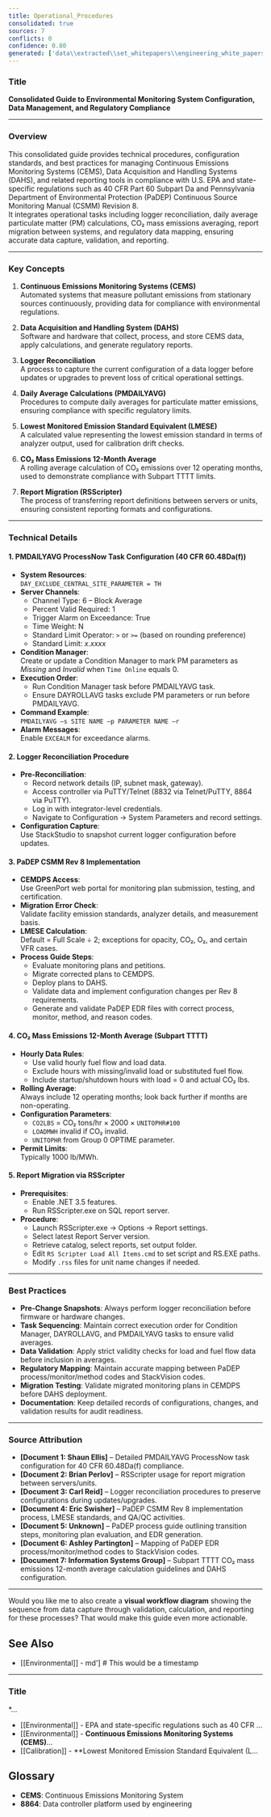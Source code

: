 ```yaml
---
title: Operational_Procedures
consolidated: true
sources: 7
conflicts: 0
confidence: 0.80
generated: ['data\\extracted\\set_whitepapers\\engineering_white_papers_WhitePapers_Calculations_ConfigurePMDAILYAVGProcessNowTaskforRegulation6048Dafdocx_3992f4be.md', 'data\\extracted\\set_whitepapers\\engineering_white_papers_WhitePapers_CopyReportsrsscripter_RSScripterProceduredocx_b431424a.md', 'data\\extracted\\set_whitepapers\\engineering_white_papers_WhitePapers_LoggerReconciliation_ProcessforEngineeringLoggerReconciliationsMay2019docx_9734c828.md', 'data\\extracted\\set_whitepapers\\engineering_white_papers_WhitePapers_PADEPRev8_ExternalDOC-csmm_8_implementation___lesson_learned_standardspdf_2143f765.md', 'data\\extracted\\set_whitepapers\\engineering_white_papers_WhitePapers_PADEPRev8_PaDEPProcessGuidexlsx_e36a4dcc.md', 'data\\extracted\\set_whitepapers\\engineering_white_papers_WhitePapers_PADEPRev8_ProcessCodesforPaDEPEDRmaptoReasonCodesinStackVisionasdodocx_117b25f1.md', 'data\\extracted\\set_whitepapers\\engineering_white_papers_WhitePapers_Regulations_SubpartTTTT-CO2MassEmissions12MonthAverageGuidelinesRev11-01-21pdf_91bcb2f5.md']  # This would be a timestamp
---
```


### Title
**Consolidated Guide to Environmental Monitoring System Configuration, Data Management, and Regulatory Compliance**

---

### Overview
This consolidated guide provides technical procedures, configuration standards, and best practices for managing Continuous Emissions Monitoring Systems (CEMS), Data Acquisition and Handling Systems (DAHS), and related reporting tools in compliance with U.S. EPA and state-specific regulations such as 40 CFR Part 60 Subpart Da and Pennsylvania Department of Environmental Protection (PaDEP) Continuous Source Monitoring Manual (CSMM) Revision 8.  
It integrates operational tasks including logger reconciliation, daily average particulate matter (PM) calculations, CO₂ mass emissions averaging, report migration between systems, and regulatory data mapping, ensuring accurate data capture, validation, and reporting.

---

### Key Concepts

1. **Continuous Emissions Monitoring Systems (CEMS)**  
   Automated systems that measure pollutant emissions from stationary sources continuously, providing data for compliance with environmental regulations.

2. **Data Acquisition and Handling System (DAHS)**  
   Software and hardware that collect, process, and store CEMS data, apply calculations, and generate regulatory reports.

3. **Logger Reconciliation**  
   A process to capture the current configuration of a data logger before updates or upgrades to prevent loss of critical operational settings.

4. **Daily Average Calculations (PMDAILYAVG)**  
   Procedures to compute daily averages for particulate matter emissions, ensuring compliance with specific regulatory limits.

5. **Lowest Monitored Emission Standard Equivalent (LMESE)**  
   A calculated value representing the lowest emission standard in terms of analyzer output, used for calibration drift checks.

6. **CO₂ Mass Emissions 12-Month Average**  
   A rolling average calculation of CO₂ emissions over 12 operating months, used to demonstrate compliance with Subpart TTTT limits.

7. **Report Migration (RSScripter)**  
   The process of transferring report definitions between servers or units, ensuring consistent reporting formats and configurations.

---

### Technical Details

#### 1. PMDAILYAVG ProcessNow Task Configuration (40 CFR 60.48Da(f))
- **System Resources**:  
  `DAY_EXCLUDE_CENTRAL_SITE_PARAMETER = TH`
- **Server Channels**:  
  - Channel Type: 6 – Block Average  
  - Percent Valid Required: 1  
  - Trigger Alarm on Exceedance: True  
  - Time Weight: N  
  - Standard Limit Operator: `>` or `>=` (based on rounding preference)  
  - Standard Limit: *x.xxxx*
- **Condition Manager**:  
  Create or update a Condition Manager to mark PM parameters as *Missing* and *Invalid* when `Time Online` equals 0.
- **Execution Order**:  
  - Run Condition Manager task before PMDAILYAVG task.  
  - Ensure DAYROLLAVG tasks exclude PM parameters or run before PMDAILYAVG.
- **Command Example**:  
  `PMDAILYAVG –s SITE NAME –p PARAMETER NAME –r`
- **Alarm Messages**:  
  Enable `EXCEALM` for exceedance alarms.

#### 2. Logger Reconciliation Procedure
- **Pre-Reconciliation**:  
  - Record network details (IP, subnet mask, gateway).  
  - Access controller via PuTTY/Telnet (8832 via Telnet/PuTTY, 8864 via PuTTY).  
  - Log in with integrator-level credentials.  
  - Navigate to Configuration → System Parameters and record settings.
- **Configuration Capture**:  
  Use StackStudio to snapshot current logger configuration before updates.

#### 3. PaDEP CSMM Rev 8 Implementation
- **CEMDPS Access**:  
  Use GreenPort web portal for monitoring plan submission, testing, and certification.
- **Migration Error Check**:  
  Validate facility emission standards, analyzer details, and measurement basis.
- **LMESE Calculation**:  
  Default = Full Scale ÷ 2; exceptions for opacity, CO₂, O₂, and certain VFR cases.
- **Process Guide Steps**:  
  - Evaluate monitoring plans and petitions.  
  - Migrate corrected plans to CEMDPS.  
  - Deploy plans to DAHS.  
  - Validate data and implement configuration changes per Rev 8 requirements.  
  - Generate and validate PaDEP EDR files with correct process, monitor, method, and reason codes.

#### 4. CO₂ Mass Emissions 12-Month Average (Subpart TTTT)
- **Hourly Data Rules**:  
  - Use valid hourly fuel flow and load data.  
  - Exclude hours with missing/invalid load or substituted fuel flow.  
  - Include startup/shutdown hours with load = 0 and actual CO₂ lbs.
- **Rolling Average**:  
  Always include 12 operating months; look back further if months are non-operating.
- **Configuration Parameters**:  
  - `CO2LBS` = CO₂ tons/hr × 2000 × `UNITOPHR#100`  
  - `LOADMWH` invalid if CO₂ invalid.  
  - `UNITOPHR` from Group 0 OPTIME parameter.
- **Permit Limits**:  
  Typically 1000 lb/MWh.

#### 5. Report Migration via RSScripter
- **Prerequisites**:  
  - Enable .NET 3.5 features.  
  - Run RSScripter.exe on SQL report server.
- **Procedure**:  
  - Launch RSScripter.exe → Options → Report settings.  
  - Select latest Report Server version.  
  - Retrieve catalog, select reports, set output folder.  
  - Edit `RS Scripter Load All Items.cmd` to set script and RS.EXE paths.  
  - Modify `.rss` files for unit name changes if needed.

---

### Best Practices
- **Pre-Change Snapshots**: Always perform logger reconciliation before firmware or hardware changes.
- **Task Sequencing**: Maintain correct execution order for Condition Manager, DAYROLLAVG, and PMDAILYAVG tasks to ensure valid averages.
- **Data Validation**: Apply strict validity checks for load and fuel flow data before inclusion in averages.
- **Regulatory Mapping**: Maintain accurate mapping between PaDEP process/monitor/method codes and StackVision codes.
- **Migration Testing**: Validate migrated monitoring plans in CEMDPS before DAHS deployment.
- **Documentation**: Keep detailed records of configurations, changes, and validation results for audit readiness.

---

### Source Attribution
- **[Document 1: Shaun Ellis]** – Detailed PMDAILYAVG ProcessNow task configuration for 40 CFR 60.48Da(f) compliance.  
- **[Document 2: Brian Perlov]** – RSScripter usage for report migration between servers/units.  
- **[Document 3: Carl Reid]** – Logger reconciliation procedures to preserve configurations during updates/upgrades.  
- **[Document 4: Eric Swisher]** – PaDEP CSMM Rev 8 implementation process, LMESE standards, and QA/QC activities.  
- **[Document 5: Unknown]** – PaDEP process guide outlining transition steps, monitoring plan evaluation, and EDR generation.  
- **[Document 6: Ashley Partington]** – Mapping of PaDEP EDR process/monitor/method codes to StackVision codes.  
- **[Document 7: Information Systems Group]** – Subpart TTTT CO₂ mass emissions 12-month average calculation guidelines and DAHS configuration.

---

Would you like me to also create a **visual workflow diagram** showing the sequence from data capture through validation, calculation, and reporting for these processes? That would make this guide even more actionable.

## See Also

- [[Environmental]] - md']  # This would be a timestamp
---

### Title
*...
- [[Environmental]] - EPA and state-specific regulations such as 40 CFR ...
- [[Environmental]] - **Continuous Emissions Monitoring Systems (CEMS)**...
- [[Calibration]] - **Lowest Monitored Emission Standard Equivalent (L...


## Glossary

- **CEMS**: Continuous Emissions Monitoring System
- **8864**: Data controller platform used by engineering
